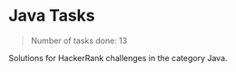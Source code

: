 # Java Tasks

> Number of tasks done: 13

Solutions for HackerRank challenges in the category Java.

